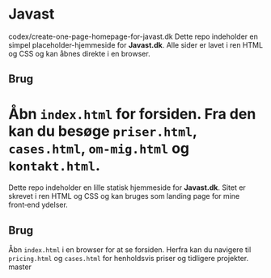 # Javast

codex/create-one-page-homepage-for-javast.dk
Dette repo indeholder en simpel placeholder-hjemmeside for **Javast.dk**. Alle sider er lavet i ren HTML og CSS og kan åbnes direkte i en browser.

## Brug

Åbn `index.html` for forsiden. Fra den kan du besøge `priser.html`, `cases.html`, `om-mig.html` og `kontakt.html`.
=======
Dette repo indeholder en lille statisk hjemmeside for **Javast.dk**. Sitet er skrevet i ren HTML og CSS og kan bruges som landing page for mine front‑end ydelser.

## Brug

Åbn `index.html` i en browser for at se forsiden. Herfra kan du navigere til `pricing.html` og `cases.html` for henholdsvis priser og tidligere projekter.
master

